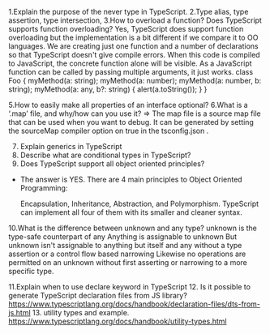 1.Explain the purpose of the never type in TypeScript.
2.Type alias, type assertion, type intersection,
3.How to overload a function? Does TypeScript supports function overloading?
  Yes, TypeScript does support function overloading but the implementation is a bit different if we compare it to OO languages. We are creating just one function and a number of declarations so that TypeScript doesn't give compile errors. When this code is compiled to JavaScript, the concrete function alone will be visible. As a JavaScript function can be called by passing multiple arguments, it just works.
class Foo {
    myMethod(a: string);
    myMethod(a: number);
    myMethod(a: number, b: string);
    myMethod(a: any, b?: string) {
        alert(a.toString());
    }
}

5.How to easily make all properties of an interface optional?
6.What is a ‘.map’ file, and why/how can you use it?
 => The map file is a source map file that can be used when you want to debug. It can be generated by setting the sourceMap compiler option on true in the tsconfig.json .

7. Explain generics in TypeScript
8. Describe what are conditional types in TypeScript?
9. Does TypeScript support all object oriented principles?
 - The answer is YES. There are 4 main principles to Object Oriented Programming:

    Encapsulation,
    Inheritance,
    Abstraction, and
    Polymorphism.
    TypeScript can implement all four of them with its smaller and cleaner syntax.

10.What is the difference between unknown and any type?
    unknown is the type-safe counterpart of any
    Anything is assignable to unknown
    But unknown isn't assignable to anything but itself and any without a type assertion or a control flow based narrowing
    Likewise no operations are permitted on an unknown without first asserting or narrowing to a more specific type.

11.Explain when to use declare keyword in TypeScript
12. Is it possible to generate TypeScript declaration files from JS library?
https://www.typescriptlang.org/docs/handbook/declaration-files/dts-from-js.html
13. utility types and example. https://www.typescriptlang.org/docs/handbook/utility-types.html

